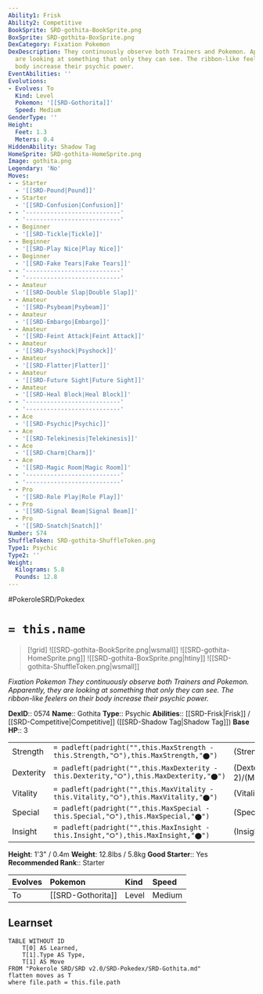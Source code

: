 ```yaml
---
Ability1: Frisk
Ability2: Competitive
BookSprite: SRD-gothita-BookSprite.png
BoxSprite: SRD-gothita-BoxSprite.png
DexCategory: Fixation Pokemon
DexDescription: They continuously observe both Trainers and Pokemon. Apparently, they
  are looking at something that only they can see. The ribbon-like feelers on their
  body increase their psychic power.
EventAbilities: ''
Evolutions:
- Evolves: To
  Kind: Level
  Pokemon: '[[SRD-Gothorita]]'
  Speed: Medium
GenderType: ''
Height:
  Feet: 1.3
  Meters: 0.4
HiddenAbility: Shadow Tag
HomeSprite: SRD-gothita-HomeSprite.png
Image: gothita.png
Legendary: 'No'
Moves:
- - Starter
  - '[[SRD-Pound|Pound]]'
- - Starter
  - '[[SRD-Confusion|Confusion]]'
- - '---------------------------'
  - '---------------------------'
- - Beginner
  - '[[SRD-Tickle|Tickle]]'
- - Beginner
  - '[[SRD-Play Nice|Play Nice]]'
- - Beginner
  - '[[SRD-Fake Tears|Fake Tears]]'
- - '---------------------------'
  - '---------------------------'
- - Amateur
  - '[[SRD-Double Slap|Double Slap]]'
- - Amateur
  - '[[SRD-Psybeam|Psybeam]]'
- - Amateur
  - '[[SRD-Embargo|Embargo]]'
- - Amateur
  - '[[SRD-Feint Attack|Feint Attack]]'
- - Amateur
  - '[[SRD-Psyshock|Psyshock]]'
- - Amateur
  - '[[SRD-Flatter|Flatter]]'
- - Amateur
  - '[[SRD-Future Sight|Future Sight]]'
- - Amateur
  - '[[SRD-Heal Block|Heal Block]]'
- - '---------------------------'
  - '---------------------------'
- - Ace
  - '[[SRD-Psychic|Psychic]]'
- - Ace
  - '[[SRD-Telekinesis|Telekinesis]]'
- - Ace
  - '[[SRD-Charm|Charm]]'
- - Ace
  - '[[SRD-Magic Room|Magic Room]]'
- - '---------------------------'
  - '---------------------------'
- - Pro
  - '[[SRD-Role Play|Role Play]]'
- - Pro
  - '[[SRD-Signal Beam|Signal Beam]]'
- - Pro
  - '[[SRD-Snatch|Snatch]]'
Number: 574
ShuffleToken: SRD-gothita-ShuffleToken.png
Type1: Psychic
Type2: ''
Weight:
  Kilograms: 5.8
  Pounds: 12.8
---
```


#PokeroleSRD/Pokedex

# `= this.name`

> [!grid]
> ![[SRD-gothita-BookSprite.png|wsmall]]
> ![[SRD-gothita-HomeSprite.png]]
> ![[SRD-gothita-BoxSprite.png|htiny]]
> ![[SRD-gothita-ShuffleToken.png|wsmall]]


*Fixation Pokemon*
*They continuously observe both Trainers and Pokemon. Apparently, they are looking at something that only they can see. The ribbon-like feelers on their body increase their psychic power.*

**DexID**:: 0574
**Name**:: Gothita
**Type**:: Psychic
**Abilities**:: [[SRD-Frisk|Frisk]] / [[SRD-Competitive|Competitive]] ([[SRD-Shadow Tag|Shadow Tag]])
**Base HP**:: 3

|           |                                                                                        |                                          |
| --------- | -------------------------------------------------------------------------------------- | ---------------------------------------- |
| Strength  | `= padleft(padright("",this.MaxStrength - this.Strength,"⭘"),this.MaxStrength,"⬤")`    | (Strength::1)/(MaxStrength::3)   |
| Dexterity | `= padleft(padright("",this.MaxDexterity - this.Dexterity,"⭘"),this.MaxDexterity,"⬤")` | (Dexterity:: 2)/(MaxDexterity::4) |
| Vitality  | `= padleft(padright("",this.MaxVitality - this.Vitality,"⭘"),this.MaxVitality,"⬤")`    | (Vitality::2)/(MaxVitality::4)   |
| Special   | `= padleft(padright("",this.MaxSpecial - this.Special,"⭘"),this.MaxSpecial,"⬤")`       | (Special::2)/(MaxSpecial::4)     |
| Insight   | `= padleft(padright("",this.MaxInsight - this.Insight,"⭘"),this.MaxInsight,"⬤")`       | (Insight::2)/(MaxInsight::4)     |

**Height**: 1'3" / 0.4m
**Weight**: 12.8lbs / 5.8kg
**Good Starter**:: Yes
**Recommended Rank**:: Starter

| Evolves   | Pokemon           | Kind   | Speed   |
|:----------|:------------------|:-------|:--------|
| To        | [[SRD-Gothorita]] | Level  | Medium  |

## Learnset

```dataview
TABLE WITHOUT ID
    T[0] AS Learned,
    T[1].Type AS Type,
    T[1] AS Move
FROM "Pokerole SRD/SRD v2.0/SRD-Pokedex/SRD-Gothita.md"
flatten moves as T
where file.path = this.file.path
```
